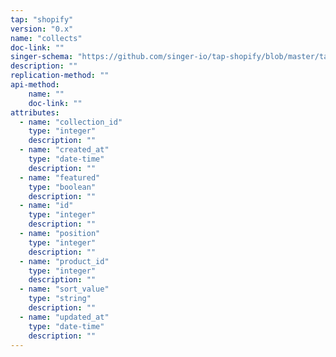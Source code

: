 ```yaml
---
tap: "shopify"
version: "0.x"
name: "collects"
doc-link: ""
singer-schema: "https://github.com/singer-io/tap-shopify/blob/master/tap_shopify/schemas/collects.json"
description: ""
replication-method: ""
api-method:
    name: ""
    doc-link: ""
attributes:
  - name: "collection_id"
    type: "integer"
    description: ""
  - name: "created_at"
    type: "date-time"
    description: ""
  - name: "featured"
    type: "boolean"
    description: ""
  - name: "id"
    type: "integer"
    description: ""
  - name: "position"
    type: "integer"
    description: ""
  - name: "product_id"
    type: "integer"
    description: ""
  - name: "sort_value"
    type: "string"
    description: ""
  - name: "updated_at"
    type: "date-time"
    description: ""
---
```

